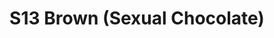 ---
title: S13 Brown (Sexual Chocolate)
permalink: "/teams/s13-brown"
members:
- Roberta Bosfield - Captain
- Bill Cammas - QB
- Brad Allen
- Javier de Diego
- Matthew Fransein
- Alexandra Harvey
- Sean Karson
- Kevin Kostyk
- Ryan Myers
- Matthew Nocella
- Tim Rocafort
- Trevor Tullius
- Jimmell Vaughan
teamid: 4812
name: S13 Brown
color: Sexual Chocolate
division: ''
---